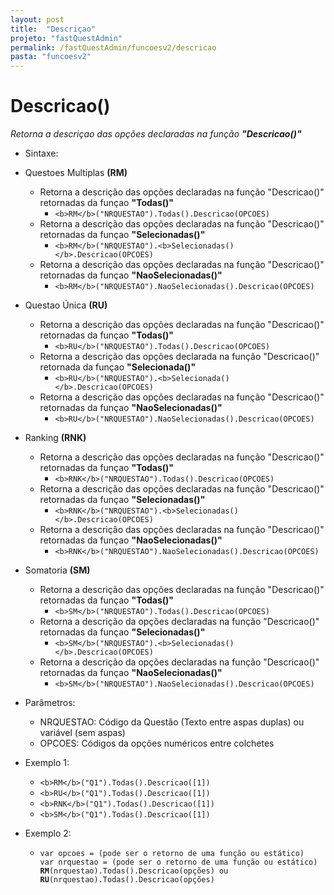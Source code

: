 ```yaml
---
layout: post
title:  "Descriçao"
projeto: "fastQuestAdmin"
permalink: /fastQuestAdmin/funcoesv2/descricao
pasta: "funcoesv2"
---
```


# Descricao()
*Retorna a descriçao das opções declaradas na função **"Descricao()"***

- Sintaxe:
- Questoes Multiplas **(RM)**
  - Retorna a descrição das opções declaradas na função "Descricao()" retornadas da funçao **"Todas()"**
    - `<b>RM</b>("NRQUESTAO").Todas().Descricao(OPCOES)`
  - Retorna a descrição das opções declaradas na função "Descricao()" retornadas da funçao **"Selecionadas()"**
    - `<b>RM</b>("NRQUESTAO").<b>Selecionadas()</b>.Descricao(OPCOES)`
  - Retorna a descrição das opções declaradas na função "Descricao()" retornadas da funçao **"NaoSelecionadas()"**
    - `<b>RM</b>("NRQUESTAO").NaoSelecionadas().Descricao(OPCOES)`
- Questao Única **(RU)**
  - Retorna a descrição das opções declaradas na função "Descricao()" retornadas da funçao **"Todas()"**
    - `<b>RU</b>("NRQUESTAO").Todas().Descricao(OPCOES)`
  - Retorna a descrição das opções declarada na função "Descricao()" retornada da funçao **"Selecionada()"**
    - `<b>RU</b>("NRQUESTAO").<b>Selecionada()</b>.Descricao(OPCOES)`
  - Retorna a descrição das opções declaradas na função "Descricao()" retornadas da funçao **"NaoSelecionadas()"**
    - `<b>RU</b>("NRQUESTAO").NaoSelecionadas().Descricao(OPCOES)`
- Ranking **(RNK)**
  - Retorna a descrição das opções declaradas na função "Descricao()" retornadas da funçao **"Todas()"**
    - `<b>RNK</b>("NRQUESTAO").Todas().Descricao(OPCOES)`
  - Retorna a descrição das opções declaradas na função "Descricao()" retornadas da funçao **"Selecionadas()"**
    - `<b>RNK</b>("NRQUESTAO").<b>Selecionadas()</b>.Descricao(OPCOES)`
  - Retorna a descrição das opções declaradas na função "Descricao()" retornadas da funçao **"NaoSelecionadas()"**
    - `<b>RNK</b>("NRQUESTAO").NaoSelecionadas().Descricao(OPCOES)`
- Somatoria **(SM)**
  - Retorna a descrição das opções declaradas na função "Descricao()" retornadas da funçao **"Todas()"**
    - `<b>SM</b>("NRQUESTAO").Todas().Descricao(OPCOES)`
  - Retorna a descrição da opções declaradas na função "Descricao()" retornadas da funçao **"Selecionadas()"**
    - `<b>SM</b>("NRQUESTAO").<b>Selecionadas()</b>.Descricao(OPCOES)`
  - Retorna a descrição da opções declaradas na função "Descricao()" retornadas da funçao **"NaoSelecionadas()"**
    - `<b>SM</b>("NRQUESTAO").NaoSelecionadas().Descricao(OPCOES)`
  
- Parâmetros:
  - NRQUESTAO: Código da Questão (Texto entre aspas duplas) ou variável (sem aspas)
  - OPCOES: Códigos da opções numéricos entre colchetes
- Exemplo 1:
  - `<b>RM</b>("Q1").Todas().Descricao([1])`
  - `<b>RU</b>("Q1").Todas().Descricao([1])`
  - `<b>RNK</b>("Q1").Todas().Descricao([1])`
  - `<b>SM</b>("Q1").Todas().Descricao([1])`
- Exemplo 2:
    - <pre>
      <code>var opcoes = (pode ser o retorno de uma função ou estático)
      var nrquestao = (pode ser o retorno de uma função ou estático)
      <b>RM</b>(nrquestao).Todas().Descricao(opções) ou <b>RU</b>(nrquestao).Todas().Descricao(opções)</code>
      </pre>

	  
